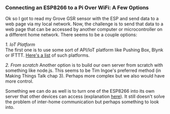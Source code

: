 ### Connecting an ESP8266 to a Pi Over WiFi: A Few Options

Ok so I got to read my Grove GSR sensor with the ESP and send data to a web page via my local network. Now, the challenge is to send that data to a web page that can be accessed by another computer or microcontroller on a different home network.
There seems to be a couple options:

*1. IoT Platform*  
The first one is to use some sort of API/IoT platform like Pushing Box, Blynk or IFTTT. [Here's a list](https://geekflare.com/iot-platform-tools/#anchor-node-red) of such platforms.

*2. From scratch*
Another option is to build our own server from scratch with something like node.js. This seems to be Tim Ingoe's preferred method (in Making Things Talk chap 3). Perhaps more complex but we also would have more control.

Something we can do as well is to turn one of the ESP8266 into its own server that other devices can access (explanation [here](https://lastminuteengineers.com/creating-esp8266-web-server-arduino-ide/)). It still doesn't solve the problem of inter-home communication but perhaps something to look into.
